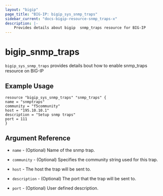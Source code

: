 ```yaml
---
layout: "bigip"
page_title: "BIG-IP: bigip_sys_snmp_traps"
sidebar_current: "docs-bigip-resource-snmp_traps-x"
description: |-
    Provides details about bigip  snmp_traps resource for BIG-IP
---
```


# bigip\_snmp_traps

`bigip_sys_snmp_traps` provides details bout how to enable snmp_traps resource on BIG-IP
## Example Usage


```hcl
resource "bigip_sys_snmp_traps" "snmp_traps" {
name = "snmptraps"
community = "f5community"
host = "195.10.10.1"
description = "Setup snmp traps"
port = 111
}
```

## Argument Reference

* `name` -  (Optional) Name of the snmp trap.

* `community` - (Optional) Specifies the community string used for this trap.

* `host` - The host the trap will be sent to.

* `description` - (Optional) The port that the trap will be sent to.

* `port` - (Optional) User defined description.
